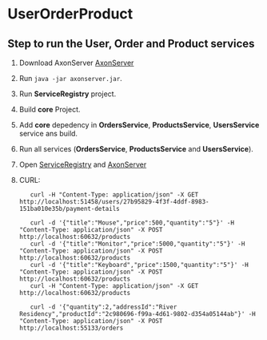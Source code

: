 # UserOrderProduct

## Step to run the User, Order and Product services
1. Download AxonServer [AxonServer](https://axoniq.io/product-overview/axon-server)
2. Run ```java -jar axonserver.jar```.
3. Run **ServiceRegistry** project.
4. Build **core** Project.
5. Add **core** depedency in **OrdersService**, **ProductsService**, **UsersService** service ans build.
6. Run all services (**OrdersService**, **ProductsService** and **UsersService**).
7. Open [ServiceRegistry](http://localhost:8761/) and [AxonServer](http://localhost:8024/)
8. CURL:
          
          curl -H "Content-Type: application/json" -X GET http://localhost:51458/users/27b95829-4f3f-4ddf-8983-151ba010e35b/payment-details

          curl -d '{"title":"Mouse","price":500,"quantity":"5"}' -H "Content-Type: application/json" -X POST http://localhost:60632/products
          curl -d '{"title":"Monitor","price":5000,"quantity":"5"}' -H "Content-Type: application/json" -X POST http://localhost:60632/products
          curl -d '{"title":"Keyboard","price":1500,"quantity":"5"}' -H "Content-Type: application/json" -X POST http://localhost:60632/products
          curl -H "Content-Type: application/json" -X GET http://localhost:60632/products

          curl -d '{"quantity":2,"addressId":"River Residency","productId":"2c980696-f99a-4d61-9802-d354a05144ab"}' -H "Content-Type: application/json" -X POST http://localhost:55133/orders





          
